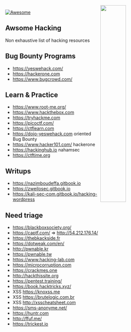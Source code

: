 <img src="https://octodex.github.com/images/privateinvestocat.jpg" align="right" width="40%">

[![Awesome](https://cdn.rawgit.com/sindresorhus/awesome/d7305f38d29fed78fa85652e3a63e154dd8e8829/media/badge.svg)](https://github.com/sindresorhus/awesome)

Awsome Hacking
---

Non exhaustive list of hacking resources

Bug Bounty Programs
----

- https://yeswehack.com/
- https://hackerone.com
- https://www.bugcrowd.com/

Learn & Practice
----

- https://www.root-me.org/
- https://www.hackthebox.com
- https://tryhackme.com
- https://picoctf.com/
- https://ctflearn.com
- https://dojo-yeswehack.com oriented Bug Bounty
- https://www.hacker101.com/ hackerone
- https://hackinghub.io nahamsec
- https://ctftime.org

Writups
----

- https://nazimboudeffa.gitbook.io
- https://zweilosec.gitbook.io
- https://kali-sec-com.gitbook.io/hacking-wordpress

Need triage
----

- https://blackboxsociety.org/
- https://captf.com/ => http://54.212.176.14/
- https://thebkackside.fr
- https://dotweak.com/en/
- http://pwnable.kr
- https://pwnable.tw
- https://www.hacking-lab.com
- https://microcorruption.com
- https://crackmes.one
- http://hackthissite.org
- https://pentest.training/
- https://book.hacktricks.xyz/
- XSS https://knoxss.me
- XSS https://brutelogic.com.br
- XSS http://xsscheatsheet.com
- https://sms-anonyme.net/
- https://huntr.com
- http://ffuf.me/
- https://trickest.io


